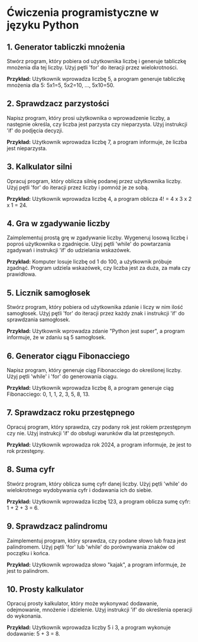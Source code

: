 # Ćwiczenia programistyczne w języku Python

## 1. Generator tabliczki mnożenia
Stwórz program, który pobiera od użytkownika liczbę i generuje tabliczkę mnożenia dla tej liczby. Użyj pętli 'for' do iteracji przez wielokrotności.

**Przykład:**
Użytkownik wprowadza liczbę 5, a program generuje tabliczkę mnożenia dla 5: 5x1=5, 5x2=10, ..., 5x10=50.

## 2. Sprawdzacz parzystości
Napisz program, który prosi użytkownika o wprowadzenie liczby, a następnie określa, czy liczba jest parzysta czy nieparzysta. Użyj instrukcji 'if' do podjęcia decyzji.

**Przykład:**
Użytkownik wprowadza liczbę 7, a program informuje, że liczba jest nieparzysta.

## 3. Kalkulator silni
Opracuj program, który oblicza silnię podanej przez użytkownika liczby. Użyj pętli 'for' do iteracji przez liczby i pomnóż je ze sobą.

**Przykład:**
Użytkownik wprowadza liczbę 4, a program oblicza 4! = 4 x 3 x 2 x 1 = 24.

## 4. Gra w zgadywanie liczby
Zaimplementuj prostą grę w zgadywanie liczby. Wygeneruj losową liczbę i poproś użytkownika o zgadnięcie. Użyj pętli 'while' do powtarzania zgadywań i instrukcji 'if' do udzielania wskazówek.

**Przykład:**
Komputer losuje liczbę od 1 do 100, a użytkownik próbuje zgadnąć. Program udziela wskazówek, czy liczba jest za duża, za mała czy prawidłowa.

## 5. Licznik samogłosek
Stwórz program, który pobiera od użytkownika zdanie i liczy w nim ilość samogłosek. Użyj pętli 'for' do iteracji przez każdy znak i instrukcji 'if' do sprawdzania samogłosek.

**Przykład:**
Użytkownik wprowadza zdanie "Python jest super", a program informuje, że w zdaniu są 5 samogłosek.

## 6. Generator ciągu Fibonacciego
Napisz program, który generuje ciąg Fibonacciego do określonej liczby. Użyj pętli 'while' i 'for' do generowania ciągu.

**Przykład:**
Użytkownik wprowadza liczbę 8, a program generuje ciąg Fibonacciego: 0, 1, 1, 2, 3, 5, 8, 13.

## 7. Sprawdzacz roku przestępnego
Opracuj program, który sprawdza, czy podany rok jest rokiem przestępnym czy nie. Użyj instrukcji 'if' do obsługi warunków dla lat przestępnych.

**Przykład:**
Użytkownik wprowadza rok 2024, a program informuje, że jest to rok przestępny.

## 8. Suma cyfr
Stwórz program, który oblicza sumę cyfr danej liczby. Użyj pętli 'while' do wielokrotnego wydobywania cyfr i dodawania ich do siebie.

**Przykład:**
Użytkownik wprowadza liczbę 123, a program oblicza sumę cyfr: 1 + 2 + 3 = 6.

## 9. Sprawdzacz palindromu
Zaimplementuj program, który sprawdza, czy podane słowo lub fraza jest palindromem. Użyj pętli 'for' lub 'while' do porównywania znaków od początku i końca.

**Przykład:**
Użytkownik wprowadza słowo "kajak", a program informuje, że jest to palindrom.

## 10. Prosty kalkulator
Opracuj prosty kalkulator, który może wykonywać dodawanie, odejmowanie, mnożenie i dzielenie. Użyj instrukcji 'if' do określenia operacji do wykonania.

**Przykład:**
Użytkownik wprowadza liczby 5 i 3, a program wykonuje dodawanie: 5 + 3 = 8.
